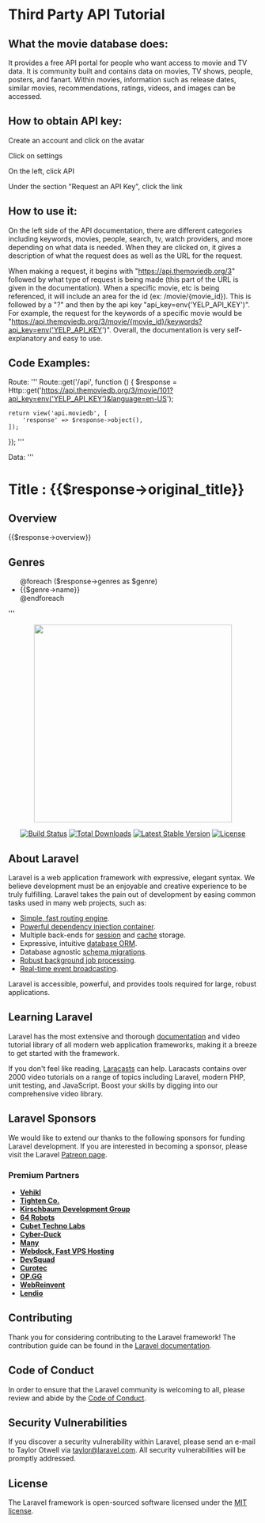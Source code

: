 # Third Party API Tutorial

## What the movie database does: 

It provides a free API portal for people who want access to movie and TV data. It is community built and contains data on movies, TV shows, people, posters, and fanart. Within movies, information such as release dates, similar movies, recommendations, ratings, videos, and images can be accessed. 

## How to obtain API key:

Create an account and click on the avatar

Click on settings 

On the left, click API

Under the section "Request an API Key", click the link

## How to use it:

On the left side of the API documentation, there are different categories including keywords, movies, people, search, tv, watch providers, and more depending on what data is needed. When they are clicked on, it gives a description of what the request does as well as the URL for the request.

When making a request, it begins with "https://api.themoviedb.org/3" followed by what type of request is being made (this part of the URL is given in the documentation). When a specific movie, etc is being referenced, it will include an area for the id (ex: /movie/{movie_id}). This is followed by a "?" and then by the api key "api_key=env('YELP_API_KEY')". For example, the request for the keywords of a specific movie would be "https://api.themoviedb.org/3/movie/{movie_id}/keywords?api_key=env('YELP_API_KEY')". Overall, the documentation is very self-explanatory and easy to use.

## Code Examples:

Route:
'''
Route::get('/api', function () {
    $response = Http::get('https://api.themoviedb.org/3/movie/101?api_key=env('YELP_API_KEY')&language=en-US');

    return view('api.moviedb', [
        'response' => $response->object(),
    ]);
});
'''

Data:
'''
<h1>Title : {{$response->original_title}}</h1>

<h2>Overview</h2>
<p>
    {{$response->overview}}
</p>

<h2>Genres</h2>
<ul>
    @foreach ($response->genres as $genre)
        <li>
            {{$genre->name}}
        </li>
    @endforeach
</ul>
'''




<p align="center"><a href="https://laravel.com" target="_blank"><img src="https://raw.githubusercontent.com/laravel/art/master/logo-lockup/5%20SVG/2%20CMYK/1%20Full%20Color/laravel-logolockup-cmyk-red.svg" width="400"></a></p>

<p align="center">
<a href="https://travis-ci.org/laravel/framework"><img src="https://travis-ci.org/laravel/framework.svg" alt="Build Status"></a>
<a href="https://packagist.org/packages/laravel/framework"><img src="https://img.shields.io/packagist/dt/laravel/framework" alt="Total Downloads"></a>
<a href="https://packagist.org/packages/laravel/framework"><img src="https://img.shields.io/packagist/v/laravel/framework" alt="Latest Stable Version"></a>
<a href="https://packagist.org/packages/laravel/framework"><img src="https://img.shields.io/packagist/l/laravel/framework" alt="License"></a>
</p>

## About Laravel

Laravel is a web application framework with expressive, elegant syntax. We believe development must be an enjoyable and creative experience to be truly fulfilling. Laravel takes the pain out of development by easing common tasks used in many web projects, such as:

- [Simple, fast routing engine](https://laravel.com/docs/routing).
- [Powerful dependency injection container](https://laravel.com/docs/container).
- Multiple back-ends for [session](https://laravel.com/docs/session) and [cache](https://laravel.com/docs/cache) storage.
- Expressive, intuitive [database ORM](https://laravel.com/docs/eloquent).
- Database agnostic [schema migrations](https://laravel.com/docs/migrations).
- [Robust background job processing](https://laravel.com/docs/queues).
- [Real-time event broadcasting](https://laravel.com/docs/broadcasting).

Laravel is accessible, powerful, and provides tools required for large, robust applications.

## Learning Laravel

Laravel has the most extensive and thorough [documentation](https://laravel.com/docs) and video tutorial library of all modern web application frameworks, making it a breeze to get started with the framework.

If you don't feel like reading, [Laracasts](https://laracasts.com) can help. Laracasts contains over 2000 video tutorials on a range of topics including Laravel, modern PHP, unit testing, and JavaScript. Boost your skills by digging into our comprehensive video library.

## Laravel Sponsors

We would like to extend our thanks to the following sponsors for funding Laravel development. If you are interested in becoming a sponsor, please visit the Laravel [Patreon page](https://patreon.com/taylorotwell).

### Premium Partners

- **[Vehikl](https://vehikl.com/)**
- **[Tighten Co.](https://tighten.co)**
- **[Kirschbaum Development Group](https://kirschbaumdevelopment.com)**
- **[64 Robots](https://64robots.com)**
- **[Cubet Techno Labs](https://cubettech.com)**
- **[Cyber-Duck](https://cyber-duck.co.uk)**
- **[Many](https://www.many.co.uk)**
- **[Webdock, Fast VPS Hosting](https://www.webdock.io/en)**
- **[DevSquad](https://devsquad.com)**
- **[Curotec](https://www.curotec.com/services/technologies/laravel/)**
- **[OP.GG](https://op.gg)**
- **[WebReinvent](https://webreinvent.com/?utm_source=laravel&utm_medium=github&utm_campaign=patreon-sponsors)**
- **[Lendio](https://lendio.com)**

## Contributing

Thank you for considering contributing to the Laravel framework! The contribution guide can be found in the [Laravel documentation](https://laravel.com/docs/contributions).

## Code of Conduct

In order to ensure that the Laravel community is welcoming to all, please review and abide by the [Code of Conduct](https://laravel.com/docs/contributions#code-of-conduct).

## Security Vulnerabilities

If you discover a security vulnerability within Laravel, please send an e-mail to Taylor Otwell via [taylor@laravel.com](mailto:taylor@laravel.com). All security vulnerabilities will be promptly addressed.

## License

The Laravel framework is open-sourced software licensed under the [MIT license](https://opensource.org/licenses/MIT).
